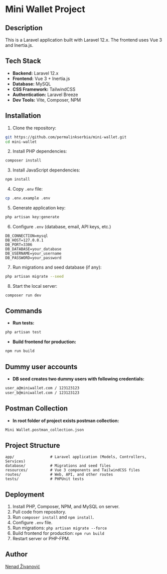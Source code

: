 # Mini Wallet Project

## Description

This is a Laravel application built with Laravel 12.x. The frontend uses Vue 3 and Inertia.js.

## Tech Stack

* **Backend:** Laravel 12.x
* **Frontend:** Vue 3 + Inertia.js
* **Database:** MySQL
* **CSS Framework:** TailwindCSS
* **Authentication:** Laravel Breeze
* **Dev Tools:** Vite, Composer, NPM

## Installation

1. Clone the repository:

```bash
git https://github.com/permalinkserbia/mini-wallet.git
cd mini-wallet
```

2. Install PHP dependencies:

```bash
composer install
```

3. Install JavaScript dependencies:

```bash
npm install
```

4. Copy `.env` file:

```bash
cp .env.example .env
```

5. Generate application key:

```bash
php artisan key:generate
```

6. Configure `.env` (database, email, API keys, etc.)

```
DB_CONNECTION=mysql
DB_HOST=127.0.0.1
DB_PORT=3306
DB_DATABASE=your_database
DB_USERNAME=your_username
DB_PASSWORD=your_password
```

7. Run migrations and seed database (if any):

```bash
php artisan migrate --seed
```

8. Start the local server:

```bash
composer run dev
```

## Commands

* **Run tests:**

```bash
php artisan test
```

* **Build frontend for production:**

```bash
npm run build
```

## Dummy user accounts
* **DB seed creates two dummy users with following credentials:**

```bash
user_a@miniwallet.com / 123123123
user_b@miniwallet.com / 123123123
```

## Postman Collection
* **In root folder of project exists postman collection:**

```bash
Mini Wallet.postman_collection.json
```

## Project Structure

```
app/                # Laravel application (Models, Controllers, Services)
database/           # Migrations and seed files
resources/          # Vue 3 components and TailwindCSS files
routes/             # Web, API, and other routes
tests/              # PHPUnit tests
```

## Deployment

1. Install PHP, Composer, NPM, and MySQL on server.
2. Pull code from repository.
3. Run `composer install` and `npm install`.
4. Configure `.env` file.
5. Run migrations: `php artisan migrate --force`
6. Build frontend for production: `npm run build`
7. Restart server or PHP-FPM.

## Author

[Nenad Živanović](https://www.linkedin.com/in/nenad-zivanovic-permalink/)
